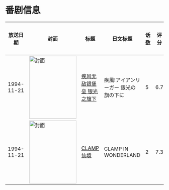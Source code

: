 # 番剧信息

|放送日期|封面|标题|日文标题|话数|评分|评分人数|
|---|---|---|---|---|---|---|
|1994-11-21|<img src="https://lain.bgm.tv/pic/cover/c/c6/e0/37274_9MM7d.jpg" alt="封面" style="width:150px;height:200px;object-fit:cover;">|[疾风无敌银堡垒 银光之旗下](https://bangumi.tv/subject/37274)|疾風!アイアンリーガー 銀光の旗の下に|5|6.7|19人评分|
|1994-11-21|<img src="https://lain.bgm.tv/pic/cover/c/e5/92/38470_8IR8I.jpg" alt="封面" style="width:150px;height:200px;object-fit:cover;">|[CLAMP仙境](https://bangumi.tv/subject/38470)|CLAMP IN WONDERLAND|2|7.3|116人评分|
